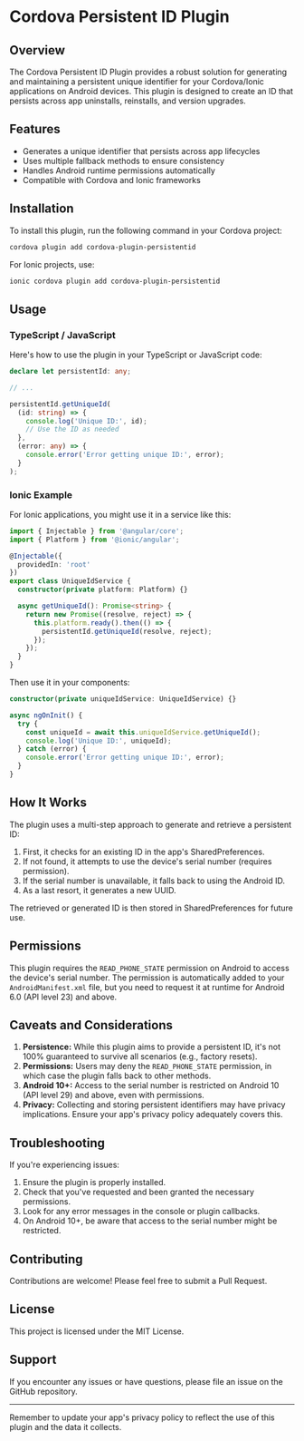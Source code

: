 # Cordova Persistent ID Plugin

## Overview

The Cordova Persistent ID Plugin provides a robust solution for generating and maintaining a persistent unique identifier for your Cordova/Ionic applications on Android devices. This plugin is designed to create an ID that persists across app uninstalls, reinstalls, and version upgrades.

## Features

- Generates a unique identifier that persists across app lifecycles
- Uses multiple fallback methods to ensure consistency
- Handles Android runtime permissions automatically
- Compatible with Cordova and Ionic frameworks

## Installation

To install this plugin, run the following command in your Cordova project:

```bash
cordova plugin add cordova-plugin-persistentid
```

For Ionic projects, use:

```bash
ionic cordova plugin add cordova-plugin-persistentid
```

## Usage

### TypeScript / JavaScript

Here's how to use the plugin in your TypeScript or JavaScript code:

```typescript
declare let persistentId: any;

// ...

persistentId.getUniqueId(
  (id: string) => {
    console.log('Unique ID:', id);
    // Use the ID as needed
  },
  (error: any) => {
    console.error('Error getting unique ID:', error);
  }
);
```

### Ionic Example

For Ionic applications, you might use it in a service like this:

```typescript
import { Injectable } from '@angular/core';
import { Platform } from '@ionic/angular';

@Injectable({
  providedIn: 'root'
})
export class UniqueIdService {
  constructor(private platform: Platform) {}

  async getUniqueId(): Promise<string> {
    return new Promise((resolve, reject) => {
      this.platform.ready().then(() => {
        persistentId.getUniqueId(resolve, reject);
      });
    });
  }
}
```

Then use it in your components:

```typescript
constructor(private uniqueIdService: UniqueIdService) {}

async ngOnInit() {
  try {
    const uniqueId = await this.uniqueIdService.getUniqueId();
    console.log('Unique ID:', uniqueId);
  } catch (error) {
    console.error('Error getting unique ID:', error);
  }
}
```

## How It Works

The plugin uses a multi-step approach to generate and retrieve a persistent ID:

1. First, it checks for an existing ID in the app's SharedPreferences.
2. If not found, it attempts to use the device's serial number (requires permission).
3. If the serial number is unavailable, it falls back to using the Android ID.
4. As a last resort, it generates a new UUID.

The retrieved or generated ID is then stored in SharedPreferences for future use.

## Permissions

This plugin requires the `READ_PHONE_STATE` permission on Android to access the device's serial number. The permission is automatically added to your `AndroidManifest.xml` file, but you need to request it at runtime for Android 6.0 (API level 23) and above.

## Caveats and Considerations

1. **Persistence:** While this plugin aims to provide a persistent ID, it's not 100% guaranteed to survive all scenarios (e.g., factory resets).
2. **Permissions:** Users may deny the `READ_PHONE_STATE` permission, in which case the plugin falls back to other methods.
3. **Android 10+:** Access to the serial number is restricted on Android 10 (API level 29) and above, even with permissions.
4. **Privacy:** Collecting and storing persistent identifiers may have privacy implications. Ensure your app's privacy policy adequately covers this.

## Troubleshooting

If you're experiencing issues:

1. Ensure the plugin is properly installed.
2. Check that you've requested and been granted the necessary permissions.
3. Look for any error messages in the console or plugin callbacks.
4. On Android 10+, be aware that access to the serial number might be restricted.

## Contributing

Contributions are welcome! Please feel free to submit a Pull Request.

## License

This project is licensed under the MIT License.

## Support

If you encounter any issues or have questions, please file an issue on the GitHub repository.

---

Remember to update your app's privacy policy to reflect the use of this plugin and the data it collects.